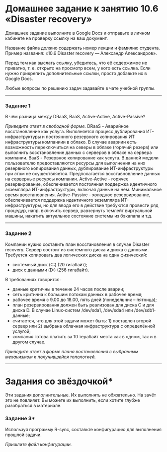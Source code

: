 # Домашнее задание к занятию 10.6 «Disaster recovery»

Домашнее задание выполните в Google Docs и отправьте в личном кабинете на проверку ссылку на ваш документ.

Название файла должно содержать номер лекции и фамилию студента. Пример названия: «10.6 Disaster recovery — Александр Александров».

Перед тем как выслать ссылку, убедитесь, что её содержимое не приватно, т. е.  открыто на просмотр всем, у кого есть ссылка. Если нужно прикрепить дополнительные ссылки, просто добавьте их в Google Docs.

Любые вопросы по решению задач задавайте в чате учебной группы.

---

### Задание 1

В чём разница между DRaaS, BaaS, Active-Active, Active-Passive?

*Приведите ответ в свободной форме.*
DRaaS - Аварийное восстановление как услуга. Выполняется процесс дублирования ИТ-инфраструктуры и постоянного резервного копирования ИТ инфраструктуры компаниии в облако. В случае авариии есть возможность переключиться на северы в облаке (горячий резерв) или выполнить восстановление данных с серверов в облаке на сервера компании.
BaaS - Резервное копирование как услуга. В данной модели пользователю предоставляются ресурсы для выполнения на них резервного копирования данных, дублирование ИТ-инфраструктуры при этом не осуществляется. Предполагается восставновление данных на серверные ресурсы компании.
Active-Active - горячее резервирование, обеспечивается постоянная поддержка идентичного экземпляра ИТ-инфраструктуры, включая данные на нем. Минимальное время восстановления.
Active-Passive - холодное резервирование, обеспечивается поддержка идентичного экземпляра ИТ-инфраструктуры, но для ввода его в действие требуются провести ряд процедур, напр. включить сервер, равзернуть темлейт виртуальной машины, накатить актуальное состояние системы из бэкапапа и т.д.

---

### Задание 2

Компании нужно составить план восстановления в случае Disaster recovery. Сервер состоит из системного диска и диска с данными. 
Требуется копировать два логических диска на один физический: 
- системный диск (C:) (20 гигабайт);
- диск с данными (D:) (256 гигабайт). 

В требованиях говорится: 
- данные критичны в течение 24 часов после аварии;
- сеть критична к большим потокам данных в рабочее время;
- рабочее время с 9.00 до 18.00, пять дней (понедельник – пятница);
- план резервирования должен быть реализован для диска C и для диска D. В случае Linux-систем /dev/sda1, /dev/sda4 или /dev/sdb1-данные;
- считается, что для этой задачи может быть: 1) поставлен второй сервер или 2) выбрана облачная инфраструктура с определённой услугой;
- компания готова платить за 10 терабайт места как в одном, так и в другом случае.
 
*Приведите ответ в форме плана востановления с выбранным механизмом и получившейся топологией.*

---

# Задания со звёздочкой*

Эти задания дополнительные. Их выполнять не обязательно. На зачёт это не повлияет. Вы можете их выполнить, если хотите глубже разобраться в материале.
 

### Задание 3*

Используя программу R-sync, составьте конфигурацию для выполнения прошлой задачи.

*Пришлите файл конфигурации.*



